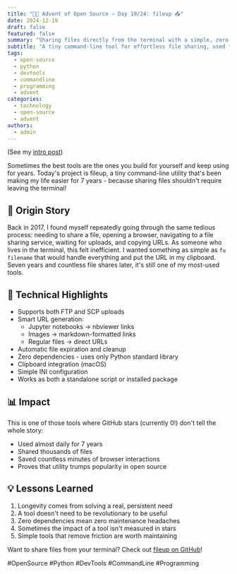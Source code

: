 ```yaml
---
title: "🎄🎁 Advent of Open Source – Day 19/24: fileup 📤"
date: 2024-12-19
draft: false
featured: false
summary: "Sharing files directly from the terminal with a simple, zero-dependency utility."
subtitle: "A tiny command-line tool for effortless file sharing, used for over 7 years."
tags:
  - open-source
  - python
  - devtools
  - commandline
  - programming
  - advent
categories:
  - technology
  - open-source
  - advent
authors:
  - admin
---
```


(See my [intro post](https://www.linkedin.com/posts/basnijholt_advent-of-open-source-celebrating-activity-7269075513002909697-M89J))

Sometimes the best tools are the ones you build for yourself and keep using for years. Today's project is fileup, a tiny command-line utility that's been making my life easier for 7 years - because sharing files shouldn't require leaving the terminal!

## 📖 Origin Story

Back in 2017, I found myself repeatedly going through the same tedious process: needing to share a file, opening a browser, navigating to a file sharing service, waiting for uploads, and copying URLs. As someone who lives in the terminal, this felt inefficient. I wanted something as simple as `fu filename` that would handle everything and put the URL in my clipboard. Seven years and countless file shares later, it's still one of my most-used tools.

## 🔧 Technical Highlights

- Supports both FTP and SCP uploads
- Smart URL generation:
  - Jupyter notebooks → nbviewer links
  - Images → markdown-formatted links
  - Regular files → direct URLs
- Automatic file expiration and cleanup
- Zero dependencies - uses only Python standard library
- Clipboard integration (macOS)
- Simple INI configuration
- Works as both a standalone script or installed package

## 📊 Impact

This is one of those tools where GitHub stars (currently 0!) don't tell the whole story:

- Used almost daily for 7 years
- Shared thousands of files
- Saved countless minutes of browser interactions
- Proves that utility trumps popularity in open source

## 💡 Lessons Learned

1. Longevity comes from solving a real, persistent need
2. A tool doesn't need to be revolutionary to be useful
3. Zero dependencies mean zero maintenance headaches
4. Sometimes the impact of a tool isn't measured in stars
5. Simple tools that remove friction are worth maintaining

Want to share files from your terminal? Check out [fileup on GitHub](https://github.com/basnijholt/fileup)!

#OpenSource #Python #DevTools #CommandLine #Programming
